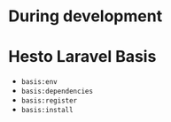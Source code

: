 # During development
# Hesto Laravel Basis

- `basis:env`
- `basis:dependencies`
- `basis:register`
- `basis:install`